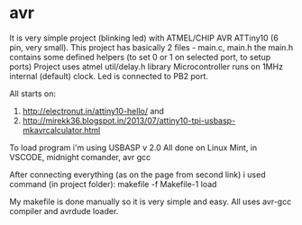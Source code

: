 # avr
It is very simple project (blinking led) with ATMEL/CHIP AVR ATTiny10 (6 pin, very small). 
This project has basically 2 files - main.c, main.h
the main.h contains some defined helpers (to set 0 or 1 on selected port, to setup ports)
Project uses atmel util/delay.h library
Microcontroller runs on 1MHz internal (default) clock.
Led is connected to PB2 port.

All starts on: 
1. http://electronut.in/attiny10-hello/
and
2. http://mirekk36.blogspot.in/2013/07/attiny10-tpi-usbasp-mkavrcalculator.html

To load program i'm using USBASP v 2.0
All done on Linux Mint, in VSCODE, midnight comander, avr gcc

After connecting everything (as on the page from second link) i used command (in project folder):
  makefile -f Makefile-1 load

My makefile is done manually so it is very simple and easy. All uses avr-gcc compiler and avrdude loader.
